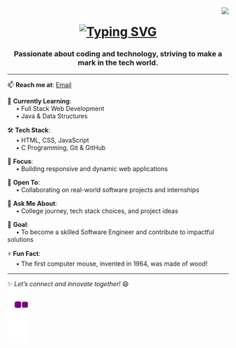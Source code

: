 <img align="right" src="https://visitor-badge.laobi.icu/badge?page_id=rishurjk.rishurjk" />

<h1 align="center">
  <a href="https://git.io/typing-svg">
    <img src="https://readme-typing-svg.demolab.com?font=Fira+Code&duration=5500&pause=100&color=2AC2F7&center=true&vCenter=true&random=false&width=500&height=70&lines=Hi++there!+%F0%9F%91%8B%F0%9F%8F%BB;I'm+Rishuraj+Kumar!;Full+Stack+Developer+%7C+Java+%7C+HTML+%7C+CSS" alt="Typing SVG" />
  </a>
</h1>

<h3 align="center">
  Passionate about coding and technology, striving to make a mark in the tech world.
</h3>

---

📫 **Reach me at**: [Email](mailto:rishurajkumar01@gmail.com)

🌱 **Currently Learning**:  
&nbsp;&nbsp;&nbsp;&nbsp;&nbsp;• Full Stack Web Development  
&nbsp;&nbsp;&nbsp;&nbsp;&nbsp;• Java & Data Structures

🛠️ **Tech Stack**:  
&nbsp;&nbsp;&nbsp;&nbsp;&nbsp;• HTML, CSS, JavaScript  
&nbsp;&nbsp;&nbsp;&nbsp;&nbsp;• C Programming, Git & GitHub

🚀 **Focus**:  
&nbsp;&nbsp;&nbsp;&nbsp;&nbsp;• Building responsive and dynamic web applications

🤝 **Open To**:  
&nbsp;&nbsp;&nbsp;&nbsp;&nbsp;• Collaborating on real-world software projects and internships

💬 **Ask Me About**:  
&nbsp;&nbsp;&nbsp;&nbsp;&nbsp;• College journey, tech stack choices, and project ideas

🎯 **Goal**:  
&nbsp;&nbsp;&nbsp;&nbsp;&nbsp;• To become a skilled Software Engineer and contribute to impactful solutions

⚡ **Fun Fact**:  
&nbsp;&nbsp;&nbsp;&nbsp;&nbsp;• The first computer mouse, invented in 1964, was made of wood!

---

✨ *Let’s connect and innovate together!* 😄





<!--
**rishurjk/rishurjk** is a ✨ _special_ ✨ repository because its `README.md` (this file) appears on your GitHub profile.

Here are some ideas to get you started:

- 🔭 I’m currently working on ...
- 🌱 I’m currently learning ...
- 👯 I’m looking to collaborate on ...
- 🤔 I’m looking for help with ...
- 💬 Ask me about ...
- 📫 How to reach me: ...
- 😄 Pronouns: ...
- ⚡ Fun fact: ...
-->

![snake gif](https://github.com/rishurjk/rishurjk/blob/output/github-contribution-grid-snake.gif)




